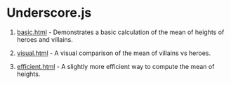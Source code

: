 # Underscore.js

1. [basic.html](basic.html) - Demonstrates a basic calculation of the mean of heights of heroes and villains.

2. [visual.html](visual.html) - A visual comparison of the mean of villains vs heroes.

3. [efficient.html](efficient.js) - A slightly more efficient way to compute the mean of heights.